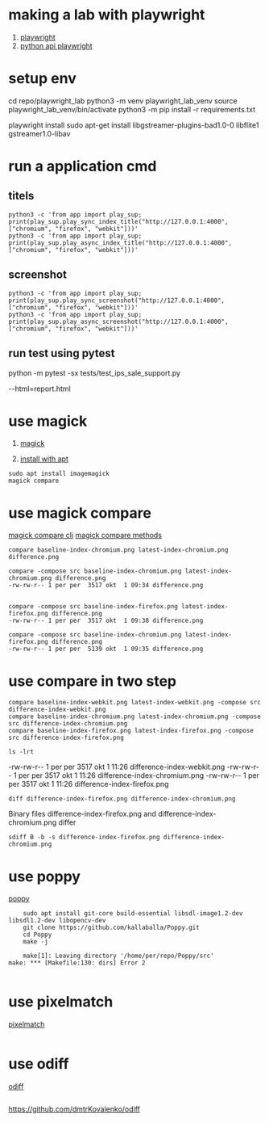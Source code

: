 # making a lab with playwright

1. [playwright](https://playwright.dev/)
2. [python api playwright](https://pypi.org/project/playwright/)

# setup env

cd repo/playwright_lab
python3 -m venv playwright_lab_venv
source playwright_lab_venv/bin/activate
python3 -m pip install -r requirements.txt

playwright install
sudo apt-get install libgstreamer-plugins-bad1.0-0 libflite1 gstreamer1.0-libav

# run a application cmd

## titels

```
python3 -c 'from app import play_sup; print(play_sup.play_sync_index_title("http://127.0.0.1:4000", ["chromium", "firefox", "webkit"]))'
python3 -c 'from app import play_sup; print(play_sup.play_async_index_title("http://127.0.0.1:4000", ["chromium", "firefox", "webkit"]))'
```

## screenshot

```
python3 -c 'from app import play_sup; print(play_sup.play_sync_screenshot("http://127.0.0.1:4000", ["chromium", "firefox", "webkit"]))'
python3 -c 'from app import play_sup; print(play_sup.play_async_screenshot("http://127.0.0.1:4000", ["chromium", "firefox", "webkit"]))'
```

## run test using pytest

python -m pytest -sx tests/test_ips_sale_support.py

--html=report.html

# use magick

1. [magick](https://imagemagick.org/script/download.php)

2. [install with apt](https://itsfoss.com/install-imagemagick-ubuntu/)

```
sudo apt install imagemagick
magick compare
```

# use magick compare

[magick compare cli](https://imagemagick.org/script/compare.php)
[magick compare methods](https://www.imagemagick.org/Usage/compare/#methods)

```
compare baseline-index-chromium.png latest-index-chromium.png difference.png

compare -compose src baseline-index-chromium.png latest-index-chromium.png difference.png
-rw-rw-r-- 1 per per  3517 okt  1 09:34 difference.png


compare -compose src baseline-index-firefox.png latest-index-firefox.png difference.png
-rw-rw-r-- 1 per per  3517 okt  1 09:38 difference.png

compare -compose src baseline-index-chromium.png latest-index-firefox.png difference.png
-rw-rw-r-- 1 per per  5139 okt  1 09:35 difference.png

```

# use compare in two step

```
compare baseline-index-webkit.png latest-index-webkit.png -compose src difference-index-webkit.png
compare baseline-index-chromium.png latest-index-chromium.png -compose src difference-index-chromium.png
compare baseline-index-firefox.png latest-index-firefox.png -compose src difference-index-firefox.png

ls -lrt
```

-rw-rw-r-- 1 per per 3517 okt 1 11:26 difference-index-webkit.png
-rw-rw-r-- 1 per per 3517 okt 1 11:26 difference-index-chromium.png
-rw-rw-r-- 1 per per 3517 okt 1 11:26 difference-index-firefox.png

```
diff difference-index-firefox.png difference-index-chromium.png
```

Binary files difference-index-firefox.png and difference-index-chromium.png differ

```
sdiff B -b -s difference-index-firefox.png difference-index-chromium.png
```

# use poppy

[poppy](https://github.com/kallaballa/Poppy)

```
    sudo apt install git-core build-essential libsdl-image1.2-dev libsdl1.2-dev libopencv-dev
    git clone https://github.com/kallaballa/Poppy.git
    cd Poppy
    make -j

    make[1]: Leaving directory '/home/per/repo/Poppy/src'
make: *** [Makefile:130: dirs] Error 2


```

# use pixelmatch

[pixelmatch](https://github.com/mapbox/pixelmatch)

```

```

# use odiff

[odiff](https://github.com/dmtrKovalenko/odiff)

```

```

https://github.com/dmtrKovalenko/odiff
